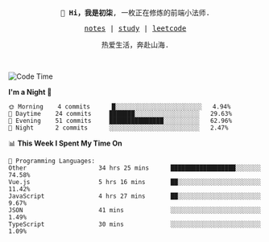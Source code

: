 <p align="center">
  <samp>
    <span><strong>👋 Hi，我是初柒</strong>,</span>
    <span>一枚正在修炼的前端小法师.</span>
  </samp>
</p>

<p align="center">
  <samp>
    <a href="https://www.wolai.com/dec-seven/wyPFvMTwAcD9muc6RMfThB">notes</a> |
    <a href="https://github.com/dec-seven/fe-study">study</a> |
    <a href="https://leetcode.cn/u/dec-seven/">leetcode</a>
  </samp>
</p>
<p align="center">
  <samp>
    <span>热爱生活，奔赴山海.</span>
  </samp>
</p>
<br>

<!--START_SECTION:waka-->
![Code Time](http://img.shields.io/badge/Code%20Time-255%20hrs%2015%20mins-blue)

**I'm a Night 🦉** 

```text
🌞 Morning    4 commits      █░░░░░░░░░░░░░░░░░░░░░░░░   4.94% 
🌆 Daytime    24 commits     ███████░░░░░░░░░░░░░░░░░░   29.63% 
🌃 Evening    51 commits     ███████████████░░░░░░░░░░   62.96% 
🌙 Night      2 commits      ░░░░░░░░░░░░░░░░░░░░░░░░░   2.47%

```


📊 **This Week I Spent My Time On** 

```text
💬 Programming Languages: 
Other                    34 hrs 25 mins      ██████████████████░░░░░░░   74.58% 
Vue.js                   5 hrs 16 mins       ██░░░░░░░░░░░░░░░░░░░░░░░   11.42% 
JavaScript               4 hrs 27 mins       ██░░░░░░░░░░░░░░░░░░░░░░░   9.67% 
JSON                     41 mins             ░░░░░░░░░░░░░░░░░░░░░░░░░   1.49% 
TypeScript               30 mins             ░░░░░░░░░░░░░░░░░░░░░░░░░   1.09%

```


<!--END_SECTION:waka-->

